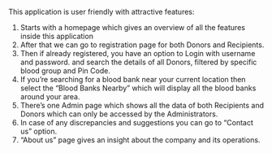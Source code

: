 This application is user friendly with attractive features:
1. Starts with a homepage which gives an overview of all the features inside this
application
2. After that we can go to registration page for both Donors and Recipients.
3. Then if already registered, you have an option to Login with username and password.
and search the details of all Donors, filtered by specific blood group and Pin Code.
4. If you’re searching for a blood bank near your current location then select the “Blood
Banks Nearby” which will display all the blood banks around your area.
5. There’s one Admin page which shows all the data of both Recipients and Donors
which can only be accessed by the Administrators.
6. In case of any discrepancies and suggestions you can go to “Contact us” option.
7. “About us” page gives an insight about the company and its operations.
